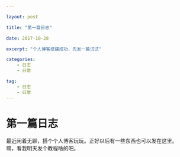 ```yaml
---

layout: post

title: "第一篇日志"

date: 2017-10-28 

excerpt: "个人博客搭建成功，先发一篇试试"

categories: 
	- 日志
	- 日常

tag: 
	- 日志
	- 日常
---
```



# 第一篇日志

最近闲着无聊，搭个个人博客玩玩。正好以后有一些东西也可以发在这里。       
嘛，看我明天发个教程啥的吧。